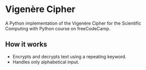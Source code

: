 # Vigenère Cipher

A Python implementation of the Vigenère Cipher for the Scientific Computing with Python course on freeCodeCamp.

## How it works
- Encrypts and decrypts text using a repeating keyword.
- Handles only alphabetical input.
